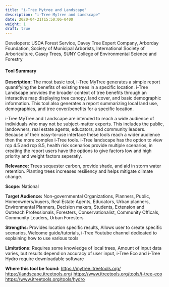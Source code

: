 ```yaml
---
title: "i-Tree Mytree and Landscape"
description: "i-Tree Mytree and Landscape"
date: 2020-04-21T15:50:06-0400
weight: 1
draft: true
---
```

Developers: USDA Forest Service, Davey Tree Expert Company, Arborday Foundation, Society of Municipal Arborists, International Society of Arboriculture, Casey Trees, SUNY College of Environmental Science and Forestry

#### Tool Summary
**Description:** The most basic tool, i-Tree MyTree generates a simple report quantifying the benefits of existing trees in a specific location. i-Tree Landscape provides the broader context of tree benefits through an interactive map displaying tree canopy, land cover, and basic demographic information. This tool also generates a report summarizing local land use, demographics, and tree cover/benefits for a specific location. 

i-Tree MyTree and Landscape are intended to reach a wide audience of individuals who may not be subject-matter experts. This includes the public, landowners, real estate agents, educators, and community leaders. Because of their easy-to-use interface these tools reach a wider audience then the more complex i-Tree tools. i-Tree landscape has the option to view rcp 4.5 and rcp 8.5, health risk scenarios provide multiple scenarios, in creating the report users have the options to give factors low and high priority and weight factors seperatly.

**Relevance:** Trees sequester carbon, provide shade, and aid in storm water retention. Planting trees increases resiliency and helps mitigate climate change.

**Scope:** National

**Target Audience:** Non-governmental Organizations, Planners, Public, Homeowners/buyers, Real Estate Agents, Educators, Urban planners, Environmental Planners, Decision makers, Students, Extension and Outreach Professionals, Foresters, Conservationalist, Community Officals, Community Leaders, Urban Foresters

**Strengths:** Provides location specific results, Allows user to create specific scenarios, Welcome guide/tutorials, i-Tree Youtube channel dedicated to explaining how to use various tools

**Limitations:** Requires some knowledge of local trees, Amount of input data varies, but results depend on accuracy of user input, i-Tree Eco and i-Tree Hydro require downloadable software

**Where this tool be found:** https://mytree.itreetools.org/
https://landscape.itreetools.org/
https://www.itreetools.org/tools/i-tree-eco
https://www.itreetools.org/tools/hydro
